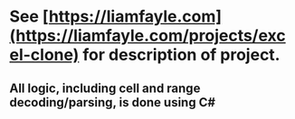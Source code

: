 # See [https://liamfayle.com](https://liamfayle.com/projects/excel-clone) for description of project.

## All logic, including cell and range decoding/parsing, is done using C#
